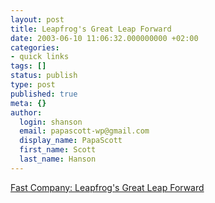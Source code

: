 ```yaml
---
layout: post
title: Leapfrog's Great Leap Forward
date: 2003-06-10 11:06:32.000000000 +02:00
categories:
- quick links
tags: []
status: publish
type: post
published: true
meta: {}
author:
  login: shanson
  email: papascott-wp@gmail.com
  display_name: PapaScott
  first_name: Scott
  last_name: Hanson
---
```

<p><a title="Christopher loves his LeapPad. Too bad they have nothing in German. Yet." href="http://www.fastcompany.com/magazine/71/leapfrog.html">Fast Company: Leapfrog's Great Leap Forward</a></p>
